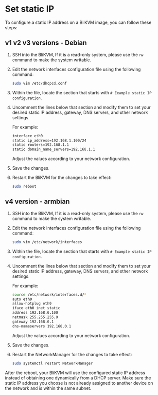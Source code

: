 # **Set static IP**

To configure a static IP address on a BliKVM image, you can follow these steps:

## v1 v2 v3 versions - Debian

1. SSH into the BliKVM, If it is a read-only system, please use the `rw` command to make the system writable.
2. Edit the network interfaces configuration file using the following command:

   ```bash
   sudo vim /etc/dhcpcd.conf
   ```

3. Within the file, locate the section that starts with `# Example static IP configuration`.
4. Uncomment the lines below that section and modify them to set your desired static IP address, gateway, DNS servers, and other network settings.

   For example:

   ```bash
   interface eth0
   static ip_address=192.168.1.100/24
   static routers=192.168.1.1
   static domain_name_servers=192.168.1.1
   ```

   Adjust the values according to your network configuration.

5. Save the changes.
6. Restart the BliKVM for the changes to take effect:

   ```bash
   sudo reboot
   ```

## v4 version - armbian

1. SSH into the BliKVM, If it is a read-only system, please use the `rw` command to make the system writable.
2. Edit the network interfaces configuration file using the following command:

   ```bash
   sudo vim /etc/network/interfaces
   ```

3. Within the file, locate the section that starts with `# Example static IP configuration`.
4. Uncomment the lines below that section and modify them to set your desired static IP address, gateway, DNS servers, and other network settings.

   For example:

   ```bash
   source /etc/network/interfaces.d/*
   auto eth0
   allow-hotplug eth0
   iface eth0 inet static
   address 192.168.0.100
   netmask 255.255.255.0
   gateway 192.168.0.1
   dns-nameservers 192.168.0.1
   ```

   Adjust the values according to your network configuration.

5. Save the changes.
6. Restart the NetworkManager for the changes to take effect:

   ```bash
   sudo systemctl restart NetworkManager
   ```

After the reboot, your BliKVM will use the configured static IP address instead of obtaining one dynamically from a DHCP server. Make sure the static IP address you choose is not already assigned to another device on the network and is within the same subnet.
